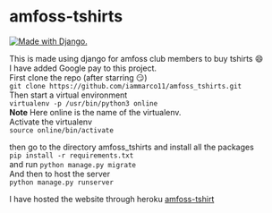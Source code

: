 # amfoss-tshirts

<a href="http://www.djangoproject.com/"><img src="https://www.djangoproject.com/m/img/badges/djangomade124x25.gif" border="0" alt="Made with Django." title="Made with Django." /></a>

This is made using django for amfoss club members to buy tshirts :smile:<br>
I have added Google pay to this project.<br>
First clone the repo (after starring :smirk:)<br>
```git clone https://github.com/iammarco11/amfoss_tshirts.git ```<br>
Then start a virtual environment<br>
```virtualenv -p /usr/bin/python3 online```<br>
**Note**
Here online is the name of the virtualenv. <br>
Activate the virtualenv<br>
```source online/bin/activate```<br>

then go to the directory amfoss_tshirts and install all the packages <br>
```pip install -r requirements.txt```<br>
 and run 
```python manage.py migrate```<br>
And then to host the server<br>
```python manage.py runserver```


I have hosted the website through heroku
[amfoss-tshirt](https://amfoss-tshirts.herokuapp.com/)
